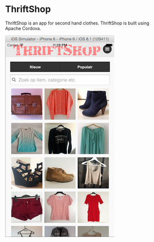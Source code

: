 ThriftShop
==========

ThriftShop is an app for second hand clothes. ThriftShop is built using Apache Cordova.

![Alt text](/screens/ios_screenshot_1.png?raw=true "iOS Screenshot")
